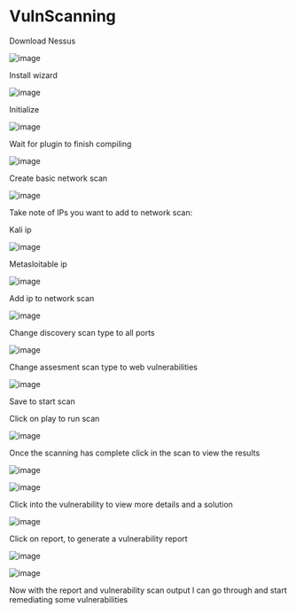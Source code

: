 # VulnScanning


Download Nessus

![image](https://github.com/user-attachments/assets/184b84c4-2c50-446a-aa60-45ebddb65da2)

Install wizard

![image](https://github.com/user-attachments/assets/f70f9fa9-3bf8-4698-a20a-fab704f145b9)

Initialize

![image](https://github.com/user-attachments/assets/90f0a195-914c-49fb-9fdf-20e1c5048a19)



Wait for plugin to finish compiling

![image](https://github.com/user-attachments/assets/ff02ec37-a0f1-47be-8228-62b7a86b2246)

Create basic network scan

![image](https://github.com/user-attachments/assets/11aaaf20-828f-4065-92b4-dd9f01d7a01f)

Take note of IPs you want to add to network scan:

Kali ip

![image](https://github.com/user-attachments/assets/7065cd40-0288-4aaa-81a3-fc5f609eed40)

Metasloitable ip

![image](https://github.com/user-attachments/assets/23a72377-8df8-4c72-8603-16444e22e981)

Add ip to network scan

![image](https://github.com/user-attachments/assets/a4fbd982-12e8-47f4-bb62-c44f8226523b)

Change discovery scan type to all ports

![image](https://github.com/user-attachments/assets/e744b943-c898-4053-8d96-f23c606e5e45)

Change assesment scan type to web vulnerabilities

![image](https://github.com/user-attachments/assets/7d79eece-9f33-4e1e-98cf-42cea07f77b6)

Save to start scan

Click on play to run scan 

![image](https://github.com/user-attachments/assets/8f8a0c79-a20c-44f1-a877-f1607bcd0c1d)

Once the scanning has complete click in the scan to view the results

![image](https://github.com/user-attachments/assets/028d84b1-9174-4f50-aecf-da398c1135a8)

![image](https://github.com/user-attachments/assets/28726349-d2ac-4516-9bf9-b760af059830)

Click into the vulnerability to view more details and a solution

![image](https://github.com/user-attachments/assets/ec13dc8b-c1e4-4bcd-8c52-aa0794d9d66f)

Click on report, to generate a vulnerability report

![image](https://github.com/user-attachments/assets/120e142f-4e28-40d4-871b-23a7a1d0a7c1)

![image](https://github.com/user-attachments/assets/cac625c3-0ed6-4fe4-ab80-0271801aced1)

Now with the report and vulnerability scan output I can go through and start remediating some vulnerabilities
